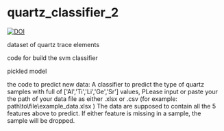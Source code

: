 # quartz_classifier_2

[![DOI](https://zenodo.org/badge/301276313.svg)](https://zenodo.org/badge/latestdoi/301276313)

dataset of quartz trace elements

code for build the svm classifier

pickled model

the code to predict new data:
  A classifier to predict the type of quartz samples with full of ['Al','Ti','Li','Ge','Sr'] values,
  PLease input or paste your the path of your data file as either .xlsx or .csv 
  (for example: path\to\file\example_data.xlsx )
  The data are supposed to contain all the 5 features above to predict.
  If either feature is missing in a sample, the sample will be dropped.
